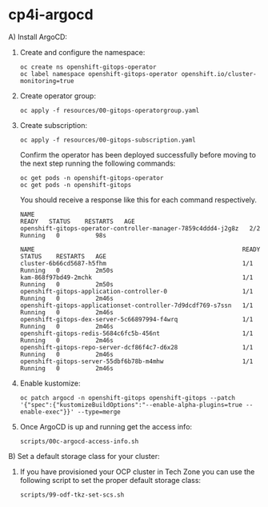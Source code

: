 # cp4i-argocd

A) Install ArgoCD:

1. Create and configure the namespace:
   ```
   oc create ns openshift-gitops-operator
   oc label namespace openshift-gitops-operator openshift.io/cluster-monitoring=true
   ```
2. Create operator group:
   ```
   oc apply -f resources/00-gitops-operatorgroup.yaml
   ```
3. Create subscription:
   ```
   oc apply -f resources/00-gitops-subscription.yaml
   ```
   Confirm the operator has been deployed successfully before moving to the next step running the following commands:
   ```
   oc get pods -n openshift-gitops-operator
   oc get pods -n openshift-gitops
   ```
   You should receive a response like this for each command respectively.
   ```
   NAME                                                            READY   STATUS    RESTARTS   AGE
   openshift-gitops-operator-controller-manager-7859c4ddd4-j2g8z   2/2     Running   0          98s
   ```
   ```
   NAME                                                          READY   STATUS    RESTARTS   AGE
   cluster-6b66cd5687-h5fhm                                      1/1     Running   0          2m50s
   kam-868f97bd49-2mchk                                          1/1     Running   0          2m50s
   openshift-gitops-application-controller-0                     1/1     Running   0          2m46s
   openshift-gitops-applicationset-controller-7d9dcdf769-s7ssn   1/1     Running   0          2m46s
   openshift-gitops-dex-server-5c66897994-f4wrq                  1/1     Running   0          2m46s
   openshift-gitops-redis-5684c6fc5b-456nt                       1/1     Running   0          2m46s
   openshift-gitops-repo-server-dcf86f4c7-d6x28                  1/1     Running   0          2m46s
   openshift-gitops-server-55dbf6b78b-m4mhw                      1/1     Running   0          2m46s
   ```
4. Enable kustomize:
   ```
   oc patch argocd -n openshift-gitops openshift-gitops --patch '{"spec":{"kustomizeBuildOptions":"--enable-alpha-plugins=true --enable-exec"}}' --type=merge
   ```
5. Once ArgoCD is up and running get the access info:
   ```
   scripts/00c-argocd-access-info.sh
   ```

B) Set a default storage class for your cluster:

1. If you have provisioned your OCP cluster in Tech Zone you can use the following script to set the proper default storage class:
   ```
   scripts/99-odf-tkz-set-scs.sh